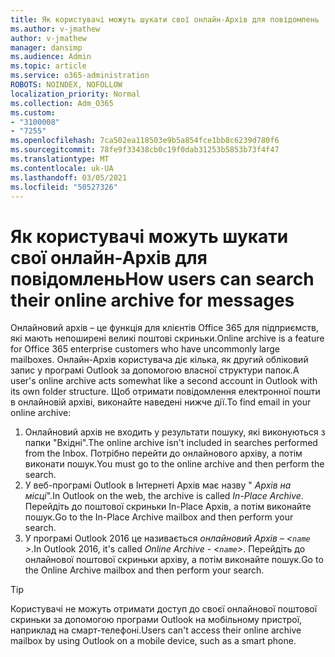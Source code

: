 ```yaml
---
title: Як користувачі можуть шукати свої онлайн-Архів для повідомлень
ms.author: v-jmathew
author: v-jmathew
manager: dansimp
ms.audience: Admin
ms.topic: article
ms.service: o365-administration
ROBOTS: NOINDEX, NOFOLLOW
localization_priority: Normal
ms.collection: Adm_O365
ms.custom:
- "3100008"
- "7255"
ms.openlocfilehash: 7ca502ea118503e9b5a854fce1bb8c6239d780f6
ms.sourcegitcommit: 78fe9f33438cb0c19f0dab31253b5853b73f4f47
ms.translationtype: MT
ms.contentlocale: uk-UA
ms.lasthandoff: 03/05/2021
ms.locfileid: "50527326"
---
```

# <a name="how-users-can-search-their-online-archive-for-messages"></a><span data-ttu-id="e29c7-102">Як користувачі можуть шукати свої онлайн-Архів для повідомлень</span><span class="sxs-lookup"><span data-stu-id="e29c7-102">How users can search their online archive for messages</span></span>

<span data-ttu-id="e29c7-103">Онлайновий архів – це функція для клієнтів Office 365 для підприємств, які мають непоширені великі поштові скриньки.</span><span class="sxs-lookup"><span data-stu-id="e29c7-103">Online archive is a feature for Office 365 enterprise customers who have uncommonly large mailboxes.</span></span> <span data-ttu-id="e29c7-104">Онлайн-Архів користувача діє кілька, як другий обліковий запис у програмі Outlook за допомогою власної структури папок.</span><span class="sxs-lookup"><span data-stu-id="e29c7-104">A user's online archive acts somewhat like a second account in Outlook with its own folder structure.</span></span> <span data-ttu-id="e29c7-105">Щоб отримати повідомлення електронної пошти в онлайновій архіві, виконайте наведені нижче дії.</span><span class="sxs-lookup"><span data-stu-id="e29c7-105">To find email in your online archive:</span></span>

1. <span data-ttu-id="e29c7-106">Онлайновий архів не входить у результати пошуку, які виконуються з папки "Вхідні".</span><span class="sxs-lookup"><span data-stu-id="e29c7-106">The online archive isn't included in searches performed from the Inbox.</span></span> <span data-ttu-id="e29c7-107">Потрібно перейти до онлайнового архіву, а потім виконати пошук.</span><span class="sxs-lookup"><span data-stu-id="e29c7-107">You must go to the online archive and then perform the search.</span></span>
2. <span data-ttu-id="e29c7-108">У веб-програмі Outlook в Інтернеті Архів має назву " *Архів на місці*".</span><span class="sxs-lookup"><span data-stu-id="e29c7-108">In Outlook on the web, the archive is called *In-Place Archive*.</span></span> <span data-ttu-id="e29c7-109">Перейдіть до поштової скриньки In-Place Архів, а потім виконайте пошук.</span><span class="sxs-lookup"><span data-stu-id="e29c7-109">Go to the In-Place Archive mailbox and then perform your search.</span></span>
3. <span data-ttu-id="e29c7-110">У програмі Outlook 2016 це називається *онлайновий Архів – <`name` >*.</span><span class="sxs-lookup"><span data-stu-id="e29c7-110">In Outlook 2016, it's called *Online Archive - <`name`>*.</span></span> <span data-ttu-id="e29c7-111">Перейдіть до онлайнової поштової скриньки архіву, а потім виконайте пошук.</span><span class="sxs-lookup"><span data-stu-id="e29c7-111">Go to the Online Archive mailbox and then perform your search.</span></span>

> [!TIP]
> <span data-ttu-id="e29c7-112">Користувачі не можуть отримати доступ до своєї онлайнової поштової скриньки за допомогою програми Outlook на мобільному пристрої, наприклад на смарт-телефоні.</span><span class="sxs-lookup"><span data-stu-id="e29c7-112">Users can't access their online archive mailbox by using Outlook on a mobile device, such as a smart phone.</span></span>
